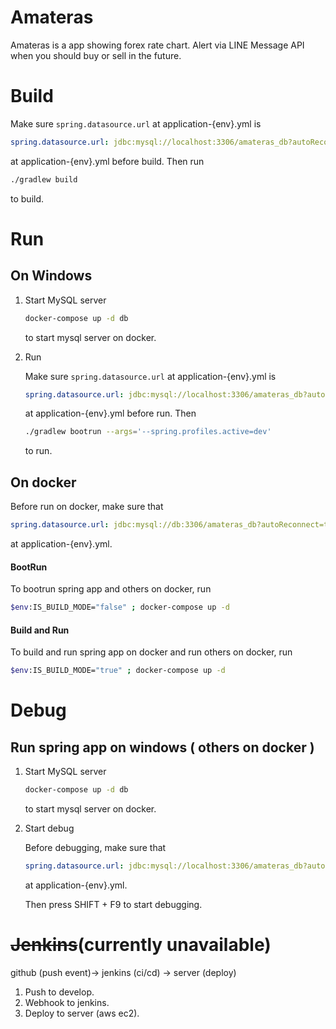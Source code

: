 # Amateras

Amateras is a app showing forex rate chart. Alert via LINE Message API when you should buy or sell in the future.

# Build
Make sure `spring.datasource.url` at application-{env}.yml is
```yml
spring.datasource.url: jdbc:mysql://localhost:3306/amateras_db?autoReconnect=true&useSSL=false&allowPublicKeyRetrieval=true
```
at application-{env}.yml before build. Then run 
```bash
./gradlew build
```

to build. 

# Run
## On Windows
1. Start MySQL server
   ```bash
   docker-compose up -d db
   ```
   to start mysql server on docker.
2. Run

   Make sure `spring.datasource.url` at application-{env}.yml is
   ```yml
   spring.datasource.url: jdbc:mysql://localhost:3306/amateras_db?autoReconnect=true&useSSL=false&allowPublicKeyRetrieval=true
   ```
   at application-{env}.yml before run. Then
   ```bash
   ./gradlew bootrun --args='--spring.profiles.active=dev'
   ```
   to run.
## On docker
Before run on docker, make sure that
```yml
spring.datasource.url: jdbc:mysql://db:3306/amateras_db?autoReconnect=true&useSSL=false&allowPublicKeyRetrieval=true
```
at application-{env}.yml.
#### BootRun
To bootrun spring app and others on docker, run
```bash
$env:IS_BUILD_MODE="false" ; docker-compose up -d
```
#### Build and Run
To build and run spring app on docker and run others on docker, run
```bash
$env:IS_BUILD_MODE="true" ; docker-compose up -d
```

# Debug

## Run spring app on windows ( others on docker )

1. Start MySQL server
    ```bash
    docker-compose up -d db
    ```
    to start mysql server on docker.

2. Start debug
         
   Before debugging, make sure that
      ```yml
      spring.datasource.url: jdbc:mysql://localhost:3306/amateras_db?autoReconnect=true&useSSL=false&allowPublicKeyRetrieval=true
      ```
   at application-{env}.yml.
      
   Then press SHIFT + F9 to start debugging. 
   

# ~~Jenkins~~(currently unavailable)

github (push event)-> jenkins (ci/cd) -> server (deploy)

1. Push to develop.
2. Webhook to jenkins.
3. Deploy to server (aws ec2).